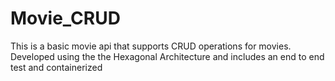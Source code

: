 # Movie_CRUD
This is a basic movie api that supports CRUD operations for movies. Developed using the the Hexagonal Architecture and includes an end to end test and containerized
